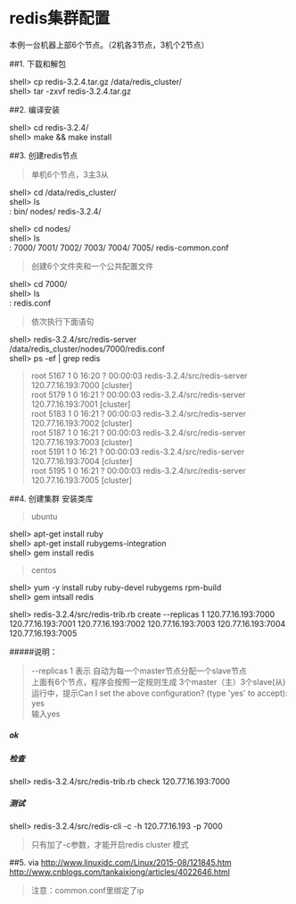 # redis集群配置
本例一台机器上部6个节点。（2机各3节点，3机个2节点）

##1. 下载和解包

shell> cp redis-3.2.4.tar.gz /data/redis_cluster/  
shell> tar -zxvf redis-3.2.4.tar.gz  



##2. 编译安装

shell> cd redis-3.2.4/  
shell> make && make install  



##3. 创建redis节点
> 单机6个节点，3主3从  

shell> cd /data/redis_cluster/  
shell> ls  
: bin/  nodes/  redis-3.2.4/  
   
shell> cd nodes/  
shell> ls   
: 7000/  7001/  7002/  7003/  7004/  7005/  redis-common.conf  

> 创建6个文件夹和一个公共配置文件  
  
   
shell> cd 7000/  
shell> ls  
: redis.conf  

> 依次执行下面语句  

shell> redis-3.2.4/src/redis-server /data/redis_cluster/nodes/7000/redis.conf  
shell> ps -ef | grep redis  

> root      5167     1  0 16:20 ?        00:00:03 redis-3.2.4/src/redis-server 120.77.16.193:7000 [cluster]             
> root      5179     1  0 16:21 ?        00:00:03 redis-3.2.4/src/redis-server 120.77.16.193:7001 [cluster]             
> root      5183     1  0 16:21 ?        00:00:03 redis-3.2.4/src/redis-server 120.77.16.193:7002 [cluster]             
> root      5187     1  0 16:21 ?        00:00:03 redis-3.2.4/src/redis-server 120.77.16.193:7003 [cluster]             
> root      5191     1  0 16:21 ?        00:00:03 redis-3.2.4/src/redis-server 120.77.16.193:7004 [cluster]             
> root      5195     1  0 16:21 ?        00:00:03 redis-3.2.4/src/redis-server 120.77.16.193:7005 [cluster]
   


##4. 创建集群
安装类库

> ubuntu

shell> apt-get install ruby  
shell> apt-get install rubygems-integration  
shell> gem install redis

> centos

shell> yum -y install ruby ruby-devel rubygems rpm-build  
shell> gem intsall redis  

shell> redis-3.2.4/src/redis-trib.rb create --replicas 1 120.77.16.193:7000 120.77.16.193:7001 120.77.16.193:7002  120.77.16.193:7003  120.77.16.193:7004  120.77.16.193:7005  
   
#####说明：  
> --replicas  1  表示 自动为每一个master节点分配一个slave节点  
> 上面有6个节点，程序会按照一定规则生成 3个master（主）3个slave(从)
> 运行中，提示Can I set the above configuration? (type 'yes' to accept): yes    
> 输入yes

##### ok
    
##### 检查  
shell> redis-3.2.4/src/redis-trib.rb check 120.77.16.193:7000  

##### 测试
shell> redis-3.2.4/src/redis-cli -c -h 120.77.16.193 -p 7000  
> 只有加了-c参数，才能开启redis cluster 模式



##5. via 
http://www.linuxidc.com/Linux/2015-08/121845.htm  
http://www.cnblogs.com/tankaixiong/articles/4022646.html  
   
> 注意：common.conf里绑定了ip
   
   

